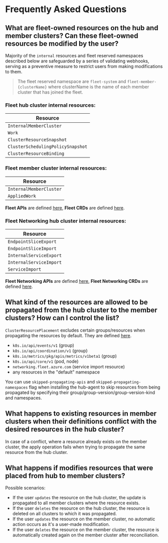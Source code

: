 # Frequently Asked Questions

## What are fleet-owned resources on the hub and member clusters? Can these fleet-owned resources be modified by the user?

Majority of the `internal` resources and fleet reserved namespaces described below are safeguarded by a series of validating webhooks, serving as a preventive measure to restrict users from making modifications to them.

> The fleet reserved namespace are `fleet-system` and `fleet-member-{clusterName}` where clusterName is the name of each member cluster that has joined the fleet.

### Fleet hub cluster internal resources:
| Resource                           |
|------------------------------------|
| `InternalMemberCluster`            |
| `Work`                             |
| `ClusterResourceSnapshot`          |
| `ClusterSchedulingPolicySnapshot`  |
| `ClusterResourceBinding`           |

### Fleet member cluster internal resources:
| Resource                |
|-------------------------|
| `InternalMemberCluster` |
| `AppliedWork`           |

**Fleet APIs** are defined [here](https://github.com/Azure/fleet/tree/main/apis), **Fleet CRDs** are defined [here](https://github.com/Azure/fleet/tree/main/config/crd/bases).

### Fleet Networking hub cluster internal resources:
| Resource                |
|-------------------------|
| `EndpointSliceExport`   |
| `EndpointSliceImport`   |
| `InternalServiceExport` |
| `InternalServiceImport` |
| `ServiceImport`         |

**Fleet Networking APIs** are defined [here](https://github.com/Azure/fleet-networking/tree/main/api/v1alpha1), **Fleet Networking CRDs** are defined [here](https://github.com/Azure/fleet-networking/tree/main/config/crd/bases).

## What kind of the resources are allowed to be propagated from the hub cluster to the member clusters? How can I control the list?

`ClusterResourcePlacement` excludes certain groups/resources when propagating the resources by default. They are defined [here](https://github.com/Azure/fleet/blob/main/pkg/utils/apiresources.go).
- `k8s.io/api/events/v1` (group)
- `k8s.io/api/coordination/v1` (group)
- `k8s.io/metrics/pkg/apis/metrics/v1beta1` (group)
- `k8s.io/api/core/v1` (pod, node)
- `networking.fleet.azure.com` (service import resource)
- any resources in the "default" namespace

You can use `skipped-propagating-apis` and `skipped-propagating-namespaces` flag when installing the hub-agent to skip resources from being propagated by specifying their group/group-version/group-version-kind and namespaces.

## What happens to existing resources in member clusters when their definitions conflict with the desired resources in the hub cluster?

In case of a conflict, where a resource already exists on the member cluster, the apply operation fails when trying to propagate the same resource from the hub cluster.

## What happens if modifies resources that were placed from hub to member clusters?

Possible scenarios:

- If the user `updates` the resource on the hub cluster, the update is propagated to all member clusters where the resource exists.
- If the user `deletes` the resource on the hub cluster, the resource is deleted on all clusters to which it was propagated.
- If the user `updates` the resource on the member cluster, no automatic action occurs as it's a user-made modification.
- If the user `deletes` the resource on the member cluster, the resource is automatically created again on the member cluster after reconciliation.
